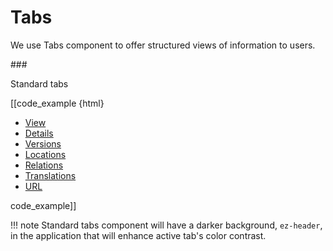 # Tabs

We use Tabs component to offer structured views of information to users.

###<div class="mgt-1">Standard tabs</div>
<div class="mgt-2 ez-guidelines-tabs">
[[code_example {html}
<ul class="nav nav-tabs ez-tabs" role="tablist">
    <li class="nav-item">
        <a class="nav-link active" data-toggle="tab" href="#ez-tab-location-view-content" role="tab" aria-controls="ez-tab-location-view-content" aria-expanded="1">View</a>
    </li>
    <li class="nav-item">
        <a class="nav-link" data-toggle="tab" href="#ez-tab-location-view-details" role="tab" aria-controls="ez-tab-location-view-details" aria-expanded="1">Details</a>
    </li>
    <li class="nav-item">
        <a class="nav-link" data-toggle="tab" href="#ez-tab-location-view-versions" role="tab" aria-controls="ez-tab-location-view-versions" aria-expanded="1">Versions</a>
    </li>
    <li class="nav-item">
        <a class="nav-link" data-toggle="tab" href="#ez-tab-location-view-locations" role="tab" aria-controls="ez-tab-location-view-locations" aria-expanded="1">Locations</a>
    </li>
    <li class="nav-item">
        <a class="nav-link" data-toggle="tab" href="#ez-tab-location-view-relations" role="tab" aria-controls="ez-tab-location-view-relations" aria-expanded="1">Relations</a>
    </li>
    <li class="nav-item">
        <a class="nav-link" data-toggle="tab" href="#ez-tab-location-view-translations" role="tab" aria-controls="ez-tab-location-view-translations" aria-expanded="1">Translations</a>
    </li>
    <li class="nav-item">
        <a class="nav-link" data-toggle="tab" href="#ez-tab-location-view-urls" role="tab" aria-controls="ez-tab-location-view-urls" aria-expanded="1">URL</a>
    </li>
</ul>
code_example]]
</div>

!!! note
    Standard tabs component will have a darker background, `ez-header`, in the application that will enhance active tab's color contrast.